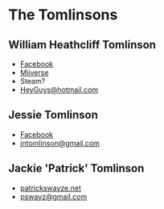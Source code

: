The Tomlinsons
============

William Heathcliff Tomlinson
-------------------

 * [Facebook](https://www.facebook.com/william.tomlinson.1865) 
 * [Miiverse](https://miiverse.nintendo.net/users/WillTomlinson)
 * Steam?
 * HeyGuys@hotmail.com

Jessie Tomlinson
-----------

  * [Facebook](https://www.facebook.com/jessie.tomlinson.92)
  * jntomlinson@gmail.com

Jackie 'Patrick' Tomlinson
-----------------

 * [patrickswayze.net](http://www.patrickswayze.net)
 * pswayz@gmail.com

